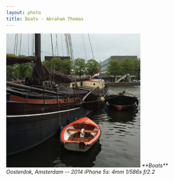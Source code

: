 ```yaml
---
layout: photo
title: Boats · Abraham Thomas
---
```


<img src="/assets/photos/Boats.jpg" width="360px" class="photo">

<i>
**Boats**  
Oosterdok, Amsterdam -- 2014  
iPhone 5s: 4mm 1/586s f/2.2
</i>
